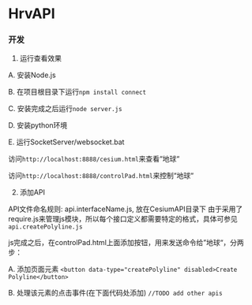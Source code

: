 HrvAPI
======

### 开发
1. 运行查看效果

  A. 安装Node.js
  
  B. 在项目根目录下运行`npm install connect`
  
  C. 安装完成之后运行`node server.js`
  
  D. 安装python环境
  
  E. 运行SocketServer/websocket.bat
  
  访问`http://localhost:8888/cesium.html`来查看“地球“
  
  访问`http://localhost:8888/controlPad.html`来控制“地球“

2. 添加API

  API文件命名规则: api.interfaceName.js, 放在CesiumAPI目录下
  由于采用了require.js来管理js模块，所以每个接口定义都需要特定的格式，具体可参见`api.createPolyline.js`

  js完成之后，在controlPad.html上面添加按钮，用来发送命令给”地球“，分两步：
  
  A. 添加页面元素
  `<button data-type="createPolyline" disabled>Create Polyline</button>`
  
  B. 处理该元素的点击事件(在下面代码处添加)
  `//TODO add other apis`
